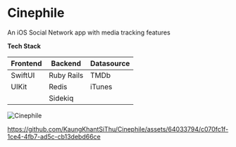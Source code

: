 # Cinephile
An iOS Social Network app with media tracking features

**Tech Stack**

| **Frontend**  |  **Backend** | **Datasource**  |
|---|---|---|
| SwiftUI | Ruby Rails | TMDb  |   |
| UIKit  | Redis  | iTunes  |
|   | Sidekiq  |   |

![Cinephile](https://github.com/KaungKhantSiThu/Cinephile/assets/64033794/5ee37ad9-a1b9-4157-bcf1-93e0cc2649e1)

https://github.com/KaungKhantSiThu/Cinephile/assets/64033794/c070fc1f-1ce4-4fb7-ad5c-cb13debd66ce


